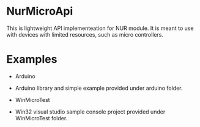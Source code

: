 # NurMicroApi
This is lightweight API implementeation for NUR module. 
It is meant to use with devices with limited resources, such as micro controllers.

# Examples
* Arduino
 * Arduino library and simple example provided under arduino folder.
  
* WinMicroTest
 * Win32 visual studio sample console project provided under WinMicroTest folder. 

